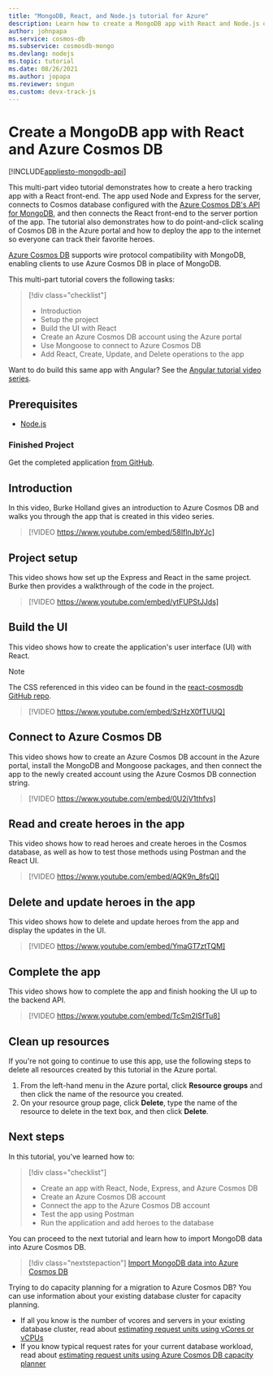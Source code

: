 ```yaml
---
title: "MongoDB, React, and Node.js tutorial for Azure"
description: Learn how to create a MongoDB app with React and Node.js on Azure Cosmos DB using the exact same APIs you use for MongoDB with this video based tutorial series. 
author: johnpapa
ms.service: cosmos-db
ms.subservice: cosmosdb-mongo
ms.devlang: nodejs
ms.topic: tutorial
ms.date: 08/26/2021
ms.author: jopapa
ms.reviewer: sngun
ms.custom: devx-track-js
---
```

# Create a MongoDB app with React and Azure Cosmos DB  
[!INCLUDE[appliesto-mongodb-api](../includes/appliesto-mongodb-api.md)]

This multi-part video tutorial demonstrates how to create a hero tracking app with a React front-end. The app used Node and Express for the server, connects to Cosmos database configured with the [Azure Cosmos DB's API for MongoDB](mongodb-introduction.md), and then connects the React front-end to the server portion of the app. The tutorial also demonstrates how to do point-and-click scaling of Cosmos DB in the Azure portal and how to deploy the app to the internet so everyone can track their favorite heroes. 

[Azure Cosmos DB](https://azure.microsoft.com/services/cosmos-db/) supports wire protocol compatibility with MongoDB, enabling clients to use Azure Cosmos DB in place of MongoDB.  

This multi-part tutorial covers the following tasks:

> [!div class="checklist"]
> * Introduction
> * Setup the project
> * Build the UI with React
> * Create an Azure Cosmos DB account using the Azure portal
> * Use Mongoose to connect to Azure Cosmos DB
> * Add React, Create, Update, and Delete operations to the app

Want to do build this same app with Angular? See the [Angular tutorial video series](tutorial-develop-nodejs-part-1.md).

## Prerequisites
* [Node.js](https://www.nodejs.org)

### Finished Project
Get the completed application [from GitHub](https://github.com/Azure-Samples/react-cosmosdb).

## Introduction 

In this video, Burke Holland gives an introduction to Azure Cosmos DB and walks you through the app that is created in this video series. 

> [!VIDEO https://www.youtube.com/embed/58IflnJbYJc]

## Project setup

This video shows how set up the Express and React in the same project. Burke then provides a walkthrough of the code in the project.

> [!VIDEO https://www.youtube.com/embed/ytFUPStJJds]

## Build the UI

This video shows how to create the application's user interface (UI) with React. 

> [!NOTE]
> The CSS referenced in this video can be found in the [react-cosmosdb GitHub repo](https://github.com/Azure-Samples/react-cosmosdb/blob/master/src/index.css).

> [!VIDEO https://www.youtube.com/embed/SzHzX0fTUUQ]

## Connect to Azure Cosmos DB

This video shows how to create an Azure Cosmos DB account in the Azure portal, install the MongoDB and Mongoose packages, and then connect the app to the newly created account using the Azure Cosmos DB connection string. 

> [!VIDEO https://www.youtube.com/embed/0U2jV1thfvs]

## Read and create heroes in the app

This video shows how to read heroes and create heroes in the Cosmos database, as well as how to test those methods using Postman and the React UI. 

> [!VIDEO https://www.youtube.com/embed/AQK9n_8fsQI] 

## Delete and update heroes in the app

This video shows how to delete and update heroes from the app and display the updates in the UI. 

> [!VIDEO https://www.youtube.com/embed/YmaGT7ztTQM] 

## Complete the app

This video shows how to complete the app and finish hooking the UI up to the backend API. 

> [!VIDEO https://www.youtube.com/embed/TcSm2ISfTu8]

## Clean up resources

If you're not going to continue to use this app, use the following steps to delete all resources created by this tutorial in the Azure portal. 

1. From the left-hand menu in the Azure portal, click **Resource groups** and then click the name of the resource you created. 
2. On your resource group page, click **Delete**, type the name of the resource to delete in the text box, and then click **Delete**.

## Next steps

In this tutorial, you've learned how to:

> [!div class="checklist"]
> * Create an app with React, Node, Express, and Azure Cosmos DB 
> * Create an Azure Cosmos DB account
> * Connect the app to the Azure Cosmos DB account
> * Test the app using Postman
> * Run the application and add heroes to the database

You can proceed to the next tutorial and learn how to import MongoDB data into Azure Cosmos DB.  

> [!div class="nextstepaction"]
> [Import MongoDB data into Azure Cosmos DB](../../dms/tutorial-mongodb-cosmos-db.md?toc=%2fazure%2fcosmos-db%2ftoc.json%253ftoc%253d%2fazure%2fcosmos-db%2ftoc.json)

Trying to do capacity planning for a migration to Azure Cosmos DB? You can use information about your existing database cluster for capacity planning.
* If all you know is the number of vcores and servers in your existing database cluster, read about [estimating request units using vCores or vCPUs](../convert-vcore-to-request-unit.md) 
* If you know typical request rates for your current database workload, read about [estimating request units using Azure Cosmos DB capacity planner](estimate-ru-with-capacity-planner.md)
